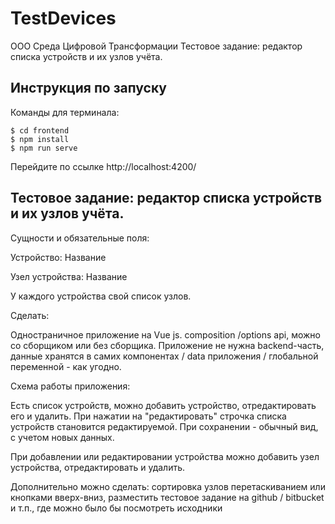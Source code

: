 # TestDevices
 ООО Среда Цифровой Трансформации Тестовое задание: редактор списка устройств и их узлов учёта.

## Инструкция по запуску
Команды для терминала:
```
$ cd frontend
$ npm install
$ npm run serve
```
Перейдите по ссылке http://localhost:4200/

## Тестовое задание: редактор списка устройств и их узлов учёта.

Сущности и обязательные поля:

Устройство: Название

Узел устройства: Название

У каждого устройства свой список узлов.

Сделать:

Одностраничное приложение на Vue js. composition /options api, можно со сборщиком или без сборщика. Приложение не нужна backend-часть, данные хранятся в самих компонентах / data приложения / глобальной переменной - как угодно.

Схема работы приложения:

Есть список устройств, можно добавить устройство, отредактировать его и удалить. При нажатии на "редактировать" строчка списка устройств становится редактируемой. При сохранении - обычный вид, с учетом новых данных.

При добавлении или редактировании устройства можно добавить узел устройства, отредактировать и удалить.

Дополнительно можно сделать: сортировка узлов перетаскиванием или кнопками вверх-вниз, разместить тестовое задание на github / bitbucket и т.п., где можно было бы посмотреть исходники
